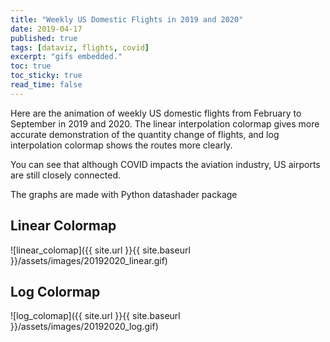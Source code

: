 ```yaml
---
title: "Weekly US Domestic Flights in 2019 and 2020"
date: 2019-04-17
published: true
tags: [dataviz, flights, covid]
excerpt: "gifs embedded."
toc: true
toc_sticky: true
read_time: false
---
```


Here are the animation of weekly US domestic flights from February to September in 2019 and 2020. The linear interpolation colormap gives more accurate demonstration of the quantity change of flights, and log interpolation colormap shows the routes more clearly.

You can see that although COVID impacts the aviation industry, US airports are still closely connected.

The graphs are made with Python datashader package
## Linear Colormap

![linear_colomap]({{ site.url }}{{ site.baseurl }}/assets/images/20192020_linear.gif)

## Log Colormap

![log_colomap]({{ site.url }}{{ site.baseurl }}/assets/images/20192020_log.gif)
